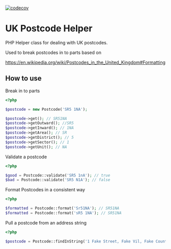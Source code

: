 [![codecov](https://codecov.io/gh/maksimovic/postcode-uk/branch/master/graph/badge.svg?token=77DATYD2HN)](https://codecov.io/gh/maksimovic/postcode-uk)

# UK Postcode Helper
PHP Helper class for dealing with UK postcodes.

Used to break postcodes in to parts based on

https://en.wikipedia.org/wiki/Postcodes_in_the_United_Kingdom#Formatting

## How to use

Break in to parts
```php
<?php

$postcode = new Postcode('SR5 1NA');

$postcode->get(); // SR51NA
$postcode->getOutward(); //SR5
$postcode->getInward(); // 1NA
$postcode->getArea(); // SR
$postcode->getDistrict(); // 5
$postcode->getSector(); // 1
$postcode->getUnit(); // NA
```

Validate a postcode
```php
<?php

$good = Postcode::validate('SR5 1nA'); // true
$bad = Postcode::validate('SR5 N1A'); // false
```

Format Postcodes in a consistent way
```php
<?php

$formatted = Postcode::format('Sr51NA'); // SR51NA
$formatted = Postcode::format('sR5 1NA'); // SR51NA
```

Pull a postcode from an address string
```php
<?php

$postcode = Postcode::findInString('1 Fake Street, Fake Vil, Fake Country, SR51NA');
```
